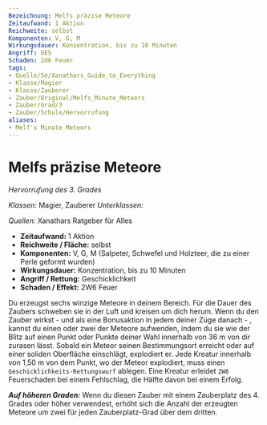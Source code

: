 ```yaml
---
Bezeichnung: Melfs präzise Meteore
Zeitaufwand: 1 Aktion
Reichweite: selbst
Komponenten: V, G, M
Wirkungsdauer: Konzentration, bis zu 10 Minuten
Angriff: GES
Schaden: 2d6 Feuer
tags:
- Quelle/5e/Xanathars_Guide_to_Everything
- Klasse/Magier
- Klasse/Zauberer
- Zauber/Original/Melfs_Minute_Meteors
- Zauber/Grad/3
- Zauber/Schule/Hervorrufung
aliases: 
- Melf's Minute Meteors
---
```

# Melfs präzise Meteore
_Hervorrufung des 3. Grades_

_Klassen:_ Magier, Zauberer
_Unterklassen:_

_Quellen:_ Xanathars Ratgeber für Alles
 
- **Zeitaufwand:** 1 Aktion
- **Reichweite / Fläche:** selbst
- **Komponenten:** V, G, M (Salpeter, Schwefel und Holzteer, die zu einer Perle geformt wurden)
- **Wirkungsdauer:** Konzentration, bis zu 10 Minuten
- **Angriff / Rettung:** Geschicklichkeit
- **Schaden / Effekt:**  2W6 Feuer

Du erzeugst sechs winzige Meteore in deinem Bereich. Für die Dauer des Zaubers schweben sie in der Luft und kreisen um dich herum. Wenn du den Zauber wirkst - und als eine Bonusaktion in jedem deiner Züge danach - , kannst du einen oder zwei der Meteore aufwenden, indem du sie wie der Blitz auf einen Punkt oder Punkte deiner Wahl innerhalb von 36 m von dir zurasen lässt. Sobald ein Meteor seinen Bestimmungsort erreicht oder auf einer soliden Oberfläche einschlägt, explodiert er. Jede Kreatur innerhalb von 1,50 m von dem Punkt, wo der Meteor explodiert, muss einen `Geschicklichkeits-Rettungswurf` ablegen. Eine Kreatur erleidet `2W6` Feuerschaden bei einem Fehlschlag, die Hälfte davon bei einem Erfolg.

**_Auf höheren Graden:_** Wenn du diesen Zauber mit einem Zauberplatz des 4. Grades oder höher verwendest, erhöht sich die Anzahl der erzeugten Meteore um zwei für jeden Zauberplatz-Grad über dem dritten.